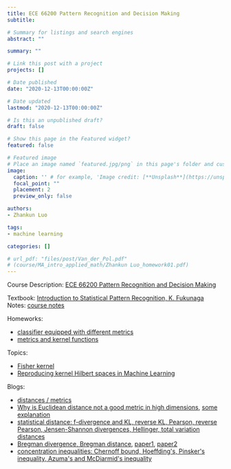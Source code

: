 ```yaml
---
title: ECE 66200 Pattern Recognition and Decision Making
subtitle: 

# Summary for listings and search engines
abstract: ""

summary: ""

# Link this post with a project
projects: []

# Date published
date: "2020-12-13T00:00:00Z"

# Date updated
lastmod: "2020-12-13T00:00:00Z"

# Is this an unpublished draft?
draft: false

# Show this page in the Featured widget?
featured: false

# Featured image
# Place an image named `featured.jpg/png` in this page's folder and customize its options here.
image:
  caption: '' # for example, 'Image credit: [**Unsplash**](https://unsplash.com/photos/CpkOjOcXdUY)'
  focal_point: ""
  placement: 2
  preview_only: false

authors:
- Zhankun Luo

tags:
- machine learning

categories: []

# url_pdf: "files/post/Van_der_Pol.pdf"
# (course/MA_intro_applied_math/Zhankun Luo_homework01.pdf)
---
```

<!--more-->
Course Description: [ECE 66200 Pattern Recognition and Decision Making](https://engineering.purdue.edu/~mboutin/ECE662.html)

Textbook: [Introduction to Statistical Pattern Recognition, K. Fukunaga](https://www.elsevier.com/books/introduction-to-statistical-pattern-recognition/fukunaga/978-0-08-047865-4)
Notes: [course notes](https://engineering.purdue.edu/~mboutin/ECE662_files/Lecture_NotesECE662.pdf)

Homeworks:
* [classifier equipped with different metrics](ECE637_Zhankun_Luo_hw1.pdf)
* [metrics and kernel functions](ECE637_Zhankun_Luo_hw2.pdf)

Topics:
* [Fisher kernel](https://direct.mit.edu/neco/article-abstract/16/1/115/6806/Asymptotic-Properties-of-the-Fisher-Kernel)
* [Reproducing kernel Hilbert spaces in Machine Learning](http://www.gatsby.ucl.ac.uk/~gretton/coursefiles/rkhscourse.html)

Blogs:
* [distances / metrics](https://zhuanlan.zhihu.com/p/101277851)
* [Why is Euclidean distance not a good metric in high dimensions](https://stats.stackexchange.com/questions/99171/why-is-euclidean-distance-not-a-good-metric-in-high-dimensions), [some explanation](https://www.zhihu.com/question/323639342/answer/1235542428)
* [statistical distance: f-divergence and KL, reverse KL, Pearson, reverse Pearson, Jensen-Shannon divergences, Hellinger, total variation distances](https://www.zhihu.com/question/39872326/answer/92491155)
* [Bregman divergence, Bregman distance](https://www.zhihu.com/question/22426561/answer/209594421), [paper1](https://ieeexplore.ieee.org/document/1459065), [paper2](https://www.jmlr.org/papers/volume6/banerjee05b/banerjee05b.pdf)
* [concentration inequalities: Chernoff bound, Hoeffding's, Pinsker's inequality, Azuma's and McDiarmid's inequality](https://zhuanlan.zhihu.com/p/424198728)
